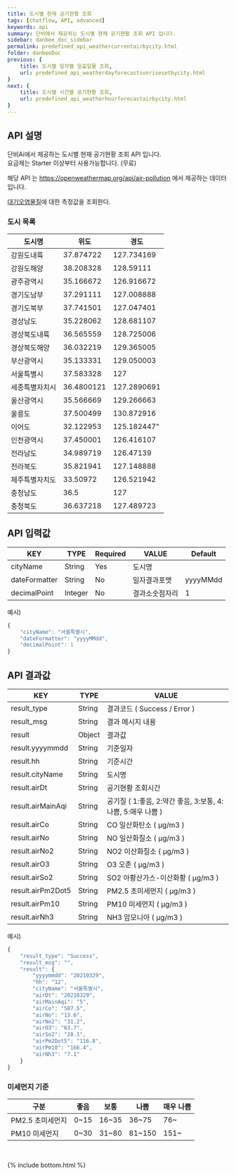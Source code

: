```yaml
---
title: 도시별 현재 공기현황 조회
tags: [chatflow, API, advanced]
keywords: api
summary: 단비에서 제공하는 도시별 현재 공기현황 조회 API 입니다.
sidebar: danbee_doc_sidebar
permalink: predefined_api_weathercurrentairbycity.html
folder: danbeeDoc
previous: {
    title: 도시별 일자별 일출일몰 조회,
    url: predefined_api_weatherdayforecastsunrisesetbycity.html
}
next: {
    title: 도시별 시간별 공기현황 조회,
    url: predefined_api_weatherhourforecastairbycity.html
}
---
```


## API 설명

단비Ai에서 제공하는 도시별 현재 공기현황 조회 API 입니다. <br>
요금제는 Starter 이상부터 사용가능합니다. (무료) <br>

해당 API 는 https://openweathermap.org/api/air-pollution 에서 제공하는 데이터입니다.

[대기오염물질](https://www.airkorea.or.kr/web/airMatter?pMENU_NO=130)에 대한 측정값을 조회한다.

### 도시 목록
| 도시명 | 위도 | 경도 |
|--------|--------|--------|
| 강원도내륙 | 37.874722 | 127.734169 |
| 강원도해양 | 38.208328 | 128.59111 |
| 광주광역시 | 35.166672 | 126.916672 |
| 경기도남부 | 37.291111 | 127.008888 |
| 경기도북부 | 37.741501 | 127.047401 |
| 경상남도 | 35.228062 | 128.681107 |
| 경상북도내륙 | 36.565559 | 128.725006 |
| 경상북도해양 | 36.032219 | 129.365005 |
| 부산광역시 | 35.133331 | 129.050003 |
| 서울특별시 | 37.583328 | 127 |
| 세종특별자치시 | 36.4800121 | 127.2890691 |
| 울산광역시 | 35.566669 | 129.266663 |
| 울릉도 | 37.500499 | 130.872916 |
| 이어도 | 32.122953 | 125.182447" |
| 인천광역시 | 37.450001 | 126.416107 |
| 전라남도 | 34.989719 | 126.47139 |
| 전라북도 | 35.821941 | 127.148888 |
| 제주특별자치도 | 33.50972 | 126.521942 |
| 충청남도 | 36.5 | 127 |
| 충청북도 | 36.637218 | 127.489723 |


## API 입력값

| KEY | TYPE | Required | VALUE | Default |
|--------|--------|--------|--------|--------|
| cityName | String | Yes | 도시명 | |
| dateFormatter | String | No | 일자결과포맷 | yyyyMMdd |
| decimalPoint | Integer | No | 결과소숫점자리 | 1 |

예시)
```javascript
{
    "cityName": "서울특별시",
    "dateFormatter": "yyyyMMdd",
    "decimalPoint": 1
}
```
## API 결과값

| KEY | TYPE | VALUE |
|--------|--------|--------|
| result_type | String | 결과코드 ( Success / Error ) |
| result_msg | String | 결과 메시지 내용 |
| result | Object | 결과값 |
| result.yyyymmdd | String | 기준일자 |
| result.hh | String | 기준시간 |
| result.cityName | String | 도시명 |
| result.airDt | String | 공기현황 조회시간 |
| result.airMainAqi | String | 공기질 ( 1:좋음, 2:약간 좋음, 3:보통, 4:나쁨, 5:매우 나쁨 ) |
| result.airCo | String | CO 일산화탄소 ( μg/m3 ) |
| result.airNo | String | NO 일산화질소 ( μg/m3 ) |
| result.airNo2 | String | NO2 이산화질소 ( μg/m3 ) |
| result.airO3 | String | O3 오존 ( μg/m3 ) |
| result.airSo2 | String | SO2 아황산가스-이산화황 ( μg/m3 ) |
| result.airPm2Dot5 | String | PM2.5 초미세먼지 ( μg/m3 ) |
| result.airPm10 | String | PM10 미세먼지 ( μg/m3 ) |
| result.airNh3 | String | NH3 암모니아 ( μg/m3 ) |

예시)
```javascript
{
    "result_type": "Success",
    "result_msg": "",
    "result": {
        "yyyymmdd": "20210329",
        "hh": "12",
        "cityName": "서울특별시",
        "airDt": "20210329",
        "airMainAqi": "5",
        "airCo": "587.5",
        "airNo": "13.6",
        "airNo2": "31.2",
        "airO3": "63.7",
        "airSo2": "28.1",
        "airPm2Dot5": "116.8",
        "airPm10": "166.4",
        "airNh3": "7.1"
    }
}
```

### 미세먼지 기준

| 구분 | 좋음 | 보통 | 나쁨 | 매우 나쁨 |
|--------|--------|--------|--------|--------|
| PM2.5 초미세먼지 | 0~15 | 16~35 | 36~75 | 76~ |
| PM10 미세먼지 | 0~30 | 31~80 | 81~150 | 151~ |

<br />

{% include bottom.html %}

